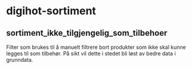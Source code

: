 # digihot-sortiment

## sortiment_ikke_tilgjengelig_som_tilbehoer
Filter som brukes til å manuelt filtrere bort produkter som ikke skal kunne legges til som tilbehør.
På sikt vil dette i stedet bli løst av bedre data i grunndata.